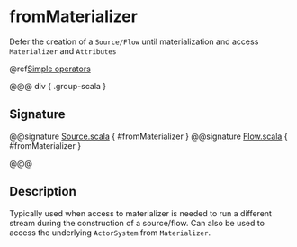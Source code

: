 # fromMaterializer

Defer the creation of a `Source/Flow` until materialization and access `Materializer` and `Attributes`

@ref[Simple operators](../index.md#simple-operators)

@@@ div { .group-scala }

## Signature

@@signature [Source.scala](/akka-stream/src/main/scala/akka/stream/scaladsl/Source.scala) { #fromMaterializer }
@@signature [Flow.scala](/akka-stream/src/main/scala/akka/stream/scaladsl/Flow.scala) { #fromMaterializer }

@@@

## Description

Typically used when access to materializer is needed to run a different stream during the construction of a source/flow.
Can also be used to access the underlying `ActorSystem` from `Materializer`.
